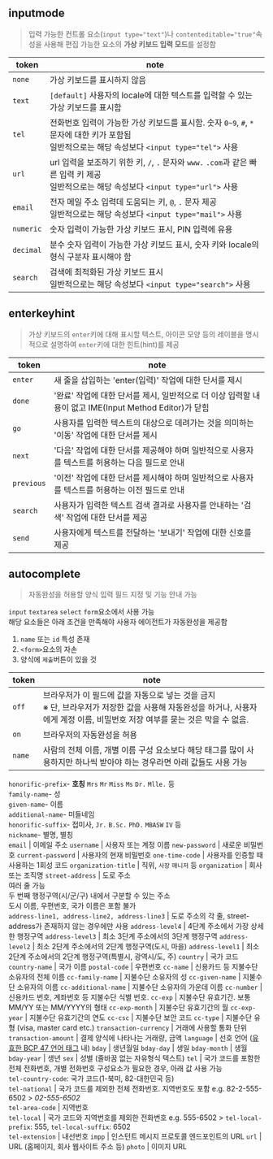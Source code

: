 ## inputmode
> 입력 가능한 컨트롤 요소(```input type="text"```)나 ```contenteditable="true"```속성을 사용해 편집 가능한 요소의 **가상 키보드 입력 모드**를 설정함

token | note
-- | --
```none``` | 가상 키보드를 표시하지 않음
```text``` | ```[default]``` 사용자의 locale에 대한 텍스트를 입력할 수 있는 가상 키보드를 표시함
```tel``` | 전화번호 입력이 가능한 가상 키보드를 표시함. 숫자 ```0~9```, ```#```, ```*``` 문자에 대한 키가 포함됨 <br/> 일반적으로는 해당 속성보다 ```<input type="tel">``` 사용
```url``` | url 입력을 보조하기 위한 키, ```/```, ```.``` 문자와 ```www.``` ```.com```과 같은 빠른 입력 키 제공 <br/> 일반적으로는 해당 속성보다 ```<input type="url">``` 사용
```email``` | 전자 메일 주소 입력데 도움되는 키, ```@```, ```.``` 문자 제공 <br/> 일반적으로는 해당 속성보다 ```<input type="mail">``` 사용
```numeric``` | 숫자 입력이 가능한 가상 키보드 표시, PIN 입력에 유용
```decimal``` | 분수 숫자 입력이 가능한 가상 키보드 표시, 숫자 키와 locale의 형식 구분자 표시해야 함
```search``` | 검색에 최적화된 가상 키보드 표시 <br/> 일반적으로는 해당 속성보다 ```<input type="search">``` 사용

## enterkeyhint 
> 가상 키보드의 ```enter```키에 대해 표시할 텍스트, 아이콘 모양 등의 레이블을 명시적으로 설명하여 ```enter```키에 대한 힌트(hint)를 제공

token | note
-- | --
```enter``` | 새 줄을 삽입하는 'enter(입력)' 작업에 대한 단서를 제시
```done``` | '완료' 작업에 대한 단서를 제시, 일반적으로 더 이상 입력할 내용이 없고 IME(Input Method Editor)가 닫힘
```go``` | 사용자를 입력한 텍스트의 대상으로 데려가는 것을 의미하는 '이동' 작업에 대한 단서를 제시
```next``` | '다음' 작업에 대한 단서를 제공해야 하며 일반적으로 사용자를 텍스트를 허용하는 다음 필드로 안내
```previous``` | '이전' 작업에 대한 단서를 제시해야 하며 일반적으로 사용자를 텍스트를 허용하는 이전 필드로 안내
```search``` | 사용자가 입력한 텍스트 검색 결과로 사용자를 안내하는 '검색' 작업에 대한 단서를 제공
```send``` | 사용자에게 텍스트를 전달하는 '보내기' 작업에 대한 신호를 제공

## autocomplete  
> 자동완성을 허용할 양식 입력 필드 지정 및 기능 안내 가능

```input``` ```textarea``` ```select``` ```form```요소에서 사용 가능 <br/>
해당 요소들은 아래 조건을 만족해야 사용자 에이전트가 자동완성을 제공함
1. ```name``` 또는 ```id``` 특성 존재
2. ```<form>```요소의 자손
3. 양식에 ```제출```버튼이 있을 것

token | note
-- | --
```off``` | 브라우저가 이 필드에 값을 자동으로 넣는 것을 금지 <br/> ※ 단, 브라우저가 저장한 값을 사용해 자동완성을 하거나, 사용자에게 계정 이름, 비밀번호 저장 여부를 묻는 것은 막을 수 없음.
```on``` | 브라우저의 자동완성을 허용
```name``` | 사람의 전체 이름, 개별 이름 구성 요소보다 해당 태그를 많이 사용하지만 하나씩 받아야 하는 경우라면 아래 값들도 사용 가능 <br/>
```honorific-prefix```- **호칭** ```Mrs``` ```Mr``` ```Miss``` ```Ms``` ```Dr.``` ```Mlle.``` 등 <br/>
```family-name```- 성 <br/>
```given-name```- 이름 <br/>
```additional-name```- 미들네임 <br/>
```honorific-suffix```- 접미사, ```Jr.``` ```B.Sc.``` ```PhD.``` ```MBASW``` ```IV``` 등 <br/>
```nickname```- 별명, 별칭 <br/>
```email``` | 이메일 주소 
```username``` | 사용자 또는 계정 이름 
```new-password``` | 새로운 비밀번호 
```current-password``` | 사용자의 현재 비밀번호
```one-time-code``` | 사용자를 인증할 때 사용하는 1회성 코드
```organization-title``` | 직위, ```사장``` ```매니저``` 등 
```organization``` | 회사 또는 조직명 
```street-address``` | 도로 주소  <br/>
여러 줄 가능 <br/>
두 번째 행정구역(시/군/구) 내에서 구분할 수 있는 주소 <br/>
도시 이름, 우편번호, 국가 이름은 포함 불가 <br/>
```address-line1, address-line2, address-line3``` | 도로 주소의 각 줄, street-address가 존재하지 않는 경우에만 사용
```address-level4``` | 4단계 주소에서 가장 상세한 행정구역
```address-level3``` | 최소 3단계 주소에서의 3단계 행정구역
```address-level2``` | 최소 2단계 주소에서의 2단계 행정구역(도시, 마을)
```address-level1``` | 최소 2단계 주소에서의 2단계 행정구역(특별시, 광역시/도, 주)
```country``` | 국가 코드
```country-name``` | 국가 이름
```postal-code``` | 우편번호
```cc-name``` | 신용카드 등 지불수단 소유자의 전체 이름
```cc-family-name``` | 지불수단 소유자의 성
```cc-given-name``` | 지불수단 소유자의 이름
```cc-additional-name``` | 지불수단 소유자의 가운데 이름
```cc-number``` | 신용카드 번호, 계좌번호 등 지불수단 식별 번호.
```cc-exp``` | 지불수단 유효기간. 보통 MM/YY 또는 MM/YYYY의 형태
```cc-exp-month``` | 지불수단 유효기간의 월
```cc-exp-year``` | 지불수단 유효기간의 연도
```cc-csc``` | 지불수단 보안 코드
```cc-type``` | 지불수단 유형 (visa, master card etc.)
```transaction-currency``` | 거래에 사용할 통화 단위
```transaction-amount``` | 결제 양식에 나타나는 거래량, 금액
```language``` | 선호 언어 ([유효한 BCP 47 언어 태그](https://ko.wikipedia.org/wiki/IETF_%EC%96%B8%EC%96%B4_%ED%83%9C%EA%B7%B8) 내)
```bday``` | 생년월일
```bday-day``` | 생일
```bday-month``` | 생월
```bday-year``` | 생년
```sex``` | 성별 (줄바꿈 없는 자유형식 텍스트)
```tel``` | 국가 코드를 포함한 전체 전화번호, 개별 전화번호 구성요소가 필요한 경우, 아래 값 사용 가능 <br/>
```tel-country-code```: 국가 코드(1-북미, 82-대한민국 등) <br/>
```tel-national``` | 국가 코드를 제외한 전체 전화번호. 지역번호도 포함 e.g. 82-2-555-6502 > *02-555-6502* <br/>
```tel-area-code``` | 지역번호 <br/>
```tel-local``` | 국가 코드와 지역번호를 제외한 전화번호 e.g. 555-6502 > ```tel-local-prefix```: 555, ```tel-local-suffix```: 6502 <br/>
```tel-extension``` | 내선번호
```impp``` | 인스턴트 메시지 프로토콜 엔드포인트의 URL
```url``` | URL (홈페이지, 회사 웹사이트 주소 등)
```photo``` | 이미지 URL
